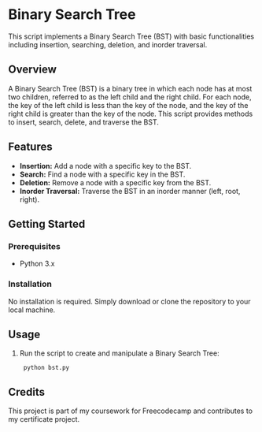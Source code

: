 # Binary Search Tree

This script implements a Binary Search Tree (BST) with basic functionalities including insertion, searching, deletion, and inorder traversal.

## Overview

A Binary Search Tree (BST) is a binary tree in which each node has at most two children, referred to as the left child and the right child. For each node, the key of the left child is less than the key of the node, and the key of the right child is greater than the key of the node. This script provides methods to insert, search, delete, and traverse the BST.

## Features

- **Insertion:** Add a node with a specific key to the BST.
- **Search:** Find a node with a specific key in the BST.
- **Deletion:** Remove a node with a specific key from the BST.
- **Inorder Traversal:** Traverse the BST in an inorder manner (left, root, right).

## Getting Started
### Prerequisites
- Python 3.x
### Installation
No installation is required. Simply download or clone the repository to your local machine.

## Usage

1. Run the script to create and manipulate a Binary Search Tree:

        python bst.py

## Credits

This project is part of my coursework for Freecodecamp and contributes to my certificate project.